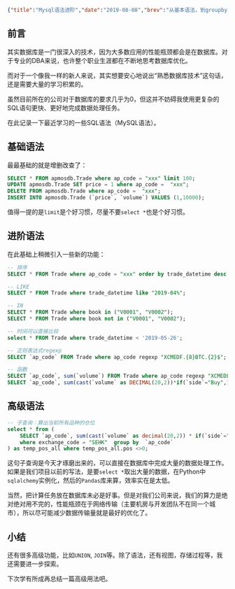 ```json lw-blog-meta
{"title":"Mysql语法进阶","date":"2019-08-08","brev":"从基本语法，到groupby，regexp，再到子查询。","tags":["DB"],"path":"blog/2019/190808-Mysql语法进阶.md"}
```



## 前言

其实数据库是一门很深入的技术，因为大多数应用的性能瓶颈都会是在数据库。对于专业的DBA来说，也许整个职业生涯都在不断地思考数据库优化。

而对于一个像我一样的新人来说，其实想要安心地说出“熟悉数据库技术”这句话，还是需要大量的学习积累的。

虽然目前所在的公司对于数据库的要求几乎为0，但这并不妨碍我使用更复杂的SQL语句更快、更好地完成数据处理任务。

在此记录一下最近学习的一些SQL语法（MySQL语法）。

## 基础语法

最最基础的就是增删改查了：

```sql
SELECT * FROM apmosdb.Trade where ap_code = "xxx" limit 100;
UPDATE apmosdb.Trade SET price = 1 where ap_code =  "xxx";
DELETE FROM apmosdb.Trade where ap_code =  "xxx";
INSERT INTO apmosdb.Trade (`price`, `volume`) VALUES (1,10000);
```

值得一提的是`limit`是个好习惯，尽量不要`select *`也是个好习惯。

## 进阶语法

在此基础上稍微引入一些新的功能：

```sql
-- 排序
SELECT * FROM Trade where ap_code = "xxx" order by trade_datetime desc limit 100;

-- LIKE
SELECT * FROM Trade where trade_datetime like "2019-04%";

-- IN
SELECT * FROM Trade where book in ("V0001", "V0002");
SELECT * FROM Trade where book not in ("V0001", "V0002");

-- 时间可以直接比较
select * FROM Trade where trade_datetime < '2019-05-26';

-- 正则表达式regexp
SELECT `ap_code` FROM Trade where ap_code regexp "XCMEDF.{8}BTC.{2}$";

-- 函数
SELECT `ap_code`, sum(`volume`) FROM Trade where ap_code regexp "XCMEDF.{8}BTC.{2}$" group by `ap_code`;
SELECT `ap_code`, sum(cast(`volume` as DECIMAL(20,2))*if(`side`="Buy",1,-1 ))FROM Trade; 
```

## 高级语法

```sql
-- 子查询：算出当前所有品种的仓位
select * from ( 
    SELECT `ap_code`, sum(cast(`volume` as decimal(20,2)) * if(`side`="Buy",1,-1 )) as pos FROM apmosdb.Trade 
    where exchange_code = "SEHK"  group by  `ap_code`
) as temp_pos_all where temp_pos_all.pos <>0;

```

这句子查询是今天才琢磨出来的，可以直接在数据库中完成大量的数据处理工作。如果是我们项目以前的写法，是要`select *`取出大量的数据，在Python中`sqlalchemy`实例化，然后的`Pandas`库来算，效率实在是太低。

当然，把计算任务放在数据库未必是好事。但是对我们公司来说，我们的算力是绝对绝对用不完的，性能瓶颈在于网络传输（主要机房与开发团队不在同一个城市），所以尽可能减少数据传输量就是最好的优化了。

## 小结

还有很多高级功能，比如`UNION`, `JOIN`等。除了语法，还有视图，存储过程等，我还需要进一步探索。

下次学有所成再总结一篇高级用法吧。
